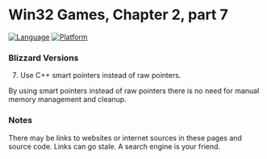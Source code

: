 # Win32 Games, Chapter 2, part 7
[![Language](https://img.shields.io/badge/Language%20-C++-blue.svg)](https://github.com/GeorgePimpleton/Win32-games/)
[![Platform](https://img.shields.io/badge/Platform%20-Win32-blue.svg)](https://github.com/GeorgePimpleton/Win32-games/)
### Blizzard Versions

7. Use C++ smart pointers instead of raw pointers.

By using smart pointers instead of raw pointers there is no need for manual memory management and cleanup.

### Notes
There may be links to websites or internet sources in these pages and source code. Links can go stale. A search engine is your friend.
